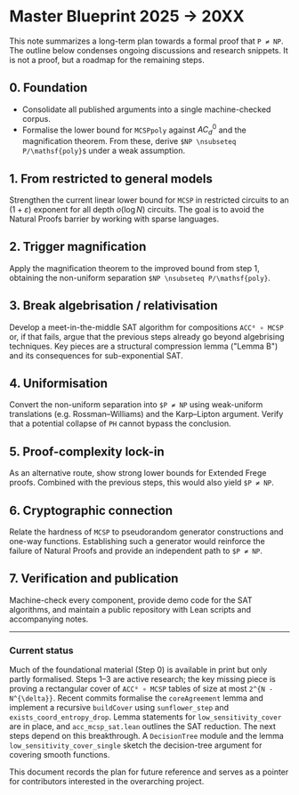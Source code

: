 # Master Blueprint 2025 → 20XX

This note summarizes a long-term plan towards a formal proof that `P ≠ NP`.
The outline below condenses ongoing discussions and research snippets.  It is
not a proof, but a roadmap for the remaining steps.

## 0. Foundation

* Consolidate all published arguments into a single machine-checked corpus.
* Formalise the lower bound for `MCSPpoly` against $AC^0_d$ and the
  magnification theorem.  From these, derive
  `$NP \nsubseteq P/\mathsf{poly}$` under a weak assumption.

## 1. From restricted to general models

Strengthen the current linear lower bound for `MCSP` in restricted circuits to
an $(1+\varepsilon)$ exponent for all depth $o(\log N)$ circuits.  The goal is
to avoid the Natural Proofs barrier by working with sparse languages.

## 2. Trigger magnification

Apply the magnification theorem to the improved bound from step 1, obtaining the
non-uniform separation `$NP \nsubseteq P/\mathsf{poly}`.

## 3. Break algebrisation / relativisation

Develop a meet-in-the-middle SAT algorithm for compositions `ACC⁰ ∘ MCSP` or, if
that fails, argue that the previous steps already go beyond algebrising
techniques.  Key pieces are a structural compression lemma ("Lemma B") and its
consequences for sub-exponential SAT.

## 4. Uniformisation

Convert the non-uniform separation into `$P ≠ NP` using weak-uniform
translations (e.g. Rossman–Williams) and the Karp–Lipton argument.  Verify that
a potential collapse of `PH` cannot bypass the conclusion.

## 5. Proof-complexity lock-in

As an alternative route, show strong lower bounds for Extended Frege proofs.
Combined with the previous steps, this would also yield `$P ≠ NP`.

## 6. Cryptographic connection

Relate the hardness of `MCSP` to pseudorandom generator constructions and
one-way functions.  Establishing such a generator would reinforce the failure of
Natural Proofs and provide an independent path to `$P ≠ NP`.

## 7. Verification and publication

Machine-check every component, provide demo code for the SAT algorithms, and
maintain a public repository with Lean scripts and accompanying notes.

---

### Current status

Much of the foundational material (Step 0) is available in print but only partly
formalised.  Steps 1–3 are active research; the key missing piece is proving a
rectangular cover of `ACC⁰ ∘ MCSP` tables of size at most `2^{N - N^{\delta}}`.
Recent commits formalise the `coreAgreement` lemma and implement a recursive `buildCover` using `sunflower_step` and `exists_coord_entropy_drop`. Lemma statements for `low_sensitivity_cover` are in place, and `acc_mcsp_sat.lean` outlines the SAT reduction. The next steps depend on this breakthrough.
A `DecisionTree` module and the lemma `low_sensitivity_cover_single` sketch
the decision-tree argument for covering smooth functions.

This document records the plan for future reference and serves as a pointer for
contributors interested in the overarching project.
